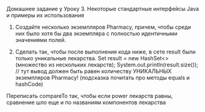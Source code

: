 Домашнее задание у Уроку 3. Некоторые стандартные интерфейсы Java и примеры их использования

1. Создайте несколько экземпляров Pharmacy, причем, чтобы среди них было хотя бы два экземпляра
с полностью идентичными значениями полей.

2. Сделать так, чтобы после выполнения кода ниже, в сете result были только уникальные лекарства.
Set<Pharmacy> result = new HashSet<>(множество из нескольких лекарств);
System.out.println(result.size()); // тут вывод должен быть равен количеству УНИКАЛЬНЫХ экземпляров Pharmacy! (подсказка почитать про методы equals и hashCode)

Переписать compareTo так, чтобы если power лекарств равны, сравнение шло еще и по названиям компонентов лекарства


